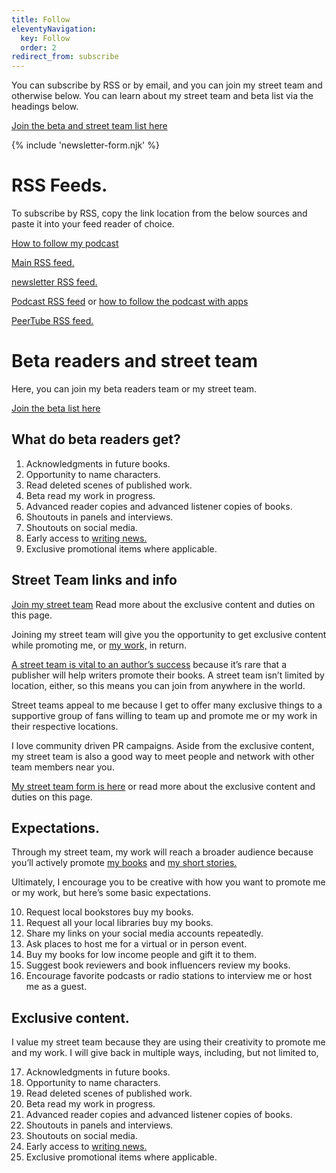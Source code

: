 ```yaml
---
title: Follow
eleventyNavigation:
  key: Follow
  order: 2
redirect_from: subscribe
---
```


You can subscribe by RSS or by email, and you can join my street team and otherwise below. You can learn about my street team and beta list via the headings below.

[Join the beta and street team list here](https://buttondown.com/weirdwriter?tag=beta&tag=free&tag=street)

{% include 'newsletter-form.njk' %}

# RSS Feeds.

To subscribe by RSS, copy the link location from the below sources and paste it into your feed reader of choice.

[How to follow my podcast](https://pnc.st/s/weirdwritings?align=center)

[Main RSS feed.](/feed.xml)

[newsletter RSS feed.](https://buttondown.com/weirdwriter/rss)

[Podcast RSS feed](https://pinecast.com/feed/weirdwritings) or [how to follow the podcast with apps](https://pnc.st/s/weirdwritings?align=center)

[PeerTube RSS feed.](https://spectra.video/feeds/videos.xml?accountId=400558)

# Beta readers and street team

Here, you can join my beta readers team or my street team.

[Join the beta list here](https://buttondown.com/weirdwriter?tag=beta&tag=free&tag=street)

## What do beta readers get?

1. Acknowledgments in future books.
2. Opportunity to name characters.
3. Read deleted scenes of published work.
4. Beta read my work in progress.
5. Advanced reader copies and advanced listener copies of books.
6. Shoutouts in panels and interviews.
7. Shoutouts on social media.
8. Early access to [writing news.](/posts/tags/writings)
9. Exclusive promotional items where applicable.

## Street Team links and info

[Join my street team](https://buttondown.com/weirdwriter?tag=beta&tag=free&tag=street) Read more about the exclusive content and duties on this page.

Joining my street team will give you the opportunity to get exclusive content while promoting me, or [my work,](/writings) in return.

[A street team is vital to an author’s success](https://en.wikipedia.org/wiki/Street_team) because it’s rare that a publisher will help writers promote their books. A street team isn’t limited by location, either, so this means you can join from anywhere in the world.

Street teams appeal to me because I get to offer many exclusive things to a supportive group of fans willing to team up and promote me or my work in their respective locations.

I love community driven PR campaigns. Aside from the exclusive content, my street team is also a good way to meet people and network with other team members near you.

[My street team form is here](https://buttondown.com/weirdwriter?tag=beta&tag=free&tag=street) or read more about the exclusive content and duties on this page.

## Expectations.

Through my street team, my work will reach a broader audience because you’ll actively promote [my books](/books) and [my short stories.](/shorts)

Ultimately, I encourage you to be creative with how you want to promote me or my work, but here’s some basic expectations.

10. Request local bookstores buy my books.
11. Request all your local libraries buy my books.
12. Share my links on your social media accounts repeatedly.
13. Ask places to host me for a virtual or in person event.
14. Buy my books for low income people and gift it to them.
15. Suggest book reviewers and book influencers review my books.
16. Encourage favorite podcasts or radio stations to interview me or host me as a guest.

## Exclusive content.

I value my street team because they are using their creativity to promote me and my work. I will give back in multiple ways, including, but not limited to,

17. Acknowledgments in future books.
18. Opportunity to name characters.
19. Read deleted scenes of published work.
20. Beta read my work in progress.
21. Advanced reader copies and advanced listener copies of books.
22. Shoutouts in panels and interviews.
23. Shoutouts on social media.
24. Early access to [writing news.](/posts/tags/writings)
25. Exclusive promotional items where applicable.
